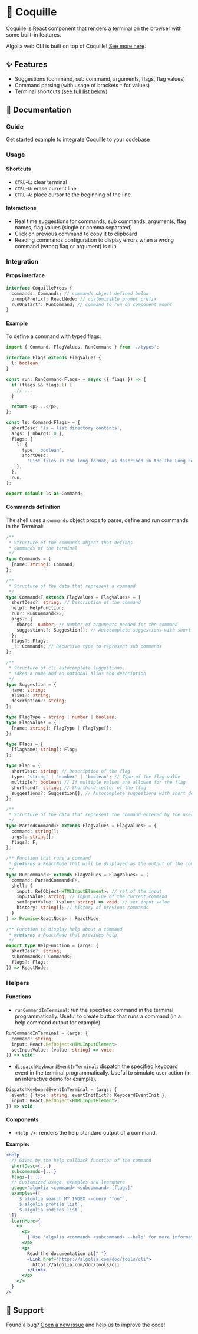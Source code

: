 # 🐚 Coquille

Coquille is React component that renders a terminal on the browser with some built-in features.

Algolia web CLI is built on top of Coquille! [See more here](https://github.com/algolia/cli-browser).

## ✨ Features

- Suggestions (command, sub command, arguments, flags, flag values)
- Command parsing (with usage of brackets `"` for values)
- Terminal shortcuts ([see full list below](#shortcuts))

## 📖 Documentation

### Guide

Get started example to integrate Coquille to your codebase



### Usage

#### Shortcuts

- `CTRL+L`: clear terminal
- `CTRL+U`: erase current line
- `CTRL+A`: place cursor to the beginning of the line

#### Interactions

- Real time suggestions for commands, sub commands, arguments, flag names, flag values (single or comma separated)
- Click on previous command to copy it to clipboard
- Reading commands configuration to display errors when a wrong command (wrong flag or argument) is run

### Integration

#### Props interface

```typescript
interface CoquilleProps {
  commands: Commands; // commands object defined below
  promptPrefix?: ReactNode; // customizable prompt prefix
  runOnStart?: RunCommand; // command to run on component mount
}
```

#### Example

To define a command with typed flags:

```typescript
import { Command, FlagValues, RunCommand } from './types';

interface Flags extends FlagValues {
  l: boolean;
}

const run: RunCommand<Flags> = async ({ flags }) => {
  if (flags && flags.l) {
    // ...
  }

  return <p>...</p>;
};

const ls: Command<Flags> = {
  shortDesc: 'ls – list directory contents',
  args: { nbArgs: 0 },
  flags: {
    l: {
      type: 'boolean',
      shortDesc:
        'List files in the long format, as described in the The Long Format subsection below',
    },
  },
  run,
};

export default ls as Command;
```

#### Commands definition

The shell uses a `commands` object props to parse, define and run commands in the Terminal:

```typescript
/**
 * Structure of the commands object that defines
 * commands of the terminal
 */
type Commands = {
  [name: string]: Command;
};

/**
 * Structure of the data that represent a command
 */
type Command<F extends FlagValues = FlagValues> = {
  shortDesc?: string; // Description of the command
  help?: HelpFunction;
  run?: RunCommand<F>;
  args?: {
    nbArgs: number; // Number of arguments needed for the command
    suggestions?: Suggestion[]; // Autocomplete suggestions with short description
  };
  flags?: Flags;
  _?: Commands; // Recursive type to represent sub commands
};

/**
 * Structure of cli autocomplete suggestions.
 * Takes a name and an optional alias and description
 */
type Suggestion = {
  name: string;
  alias?: string;
  description?: string;
};

type FlagType = string | number | boolean;
type FlagValues = {
  [name: string]: FlagType | FlagType[];
};

type Flags = {
  [flagName: string]: Flag;
};

type Flag = {
  shortDesc: string; // Description of the flag
  type: 'string' | 'number' | 'boolean'; // Type of the flag value
  multiple?: boolean; // If multiple values are allowed for the flag
  shorthand?: string; // Shorthand letter of the flag
  suggestions?: Suggestion[]; // Autocomplete suggestions with short description
};

/**
 * Structure of the data that represent the command entered by the user
 */
type ParsedCommand<F extends FlagValues = FlagValues> = {
  command: string[];
  args?: string[];
  flags?: F;
};

/** Function that runs a command
 * @returns a ReactNode that will be displayed as the output of the command
 */
type RunCommand<F extends FlagValues = FlagValues> = (
  command: ParsedCommand<F>,
  shell: {
    input: RefObject<HTMLInputElement>; // ref of the input
    inputValue: string; // input value of the current command
    setInputValue: (value: string) => void; // set input value
    history: string[]; // history of previous commands
  }
) => Promise<ReactNode> | ReactNode;

/** Function to display help about a command
 * @returns a ReactNode that provides help
 */
export type HelpFunction = (args: {
  shortDesc?: string;
  subcommands?: Commands;
  flags?: Flags;
}) => ReactNode;
```

### Helpers

#### Functions

- `runCommandInTerminal`: run the specified command in the terminal programmatically. Useful to create button that runs a command (in a help command output for example).

```typescript
RunCommandInTerminal = (args: {
  command: string;
  input: React.RefObject<HTMLInputElement>;
  setInputValue: (value: string) => void;
}) => void;
```

- `dispatchKeyboardEventInTerminal`: dispatch the specified keyboard event in the terminal programmatically. Useful to simulate user action (in an interactive demo for example).

```typescript
DispatchKeyboardEventInTerminal = (args: {
  event: { type: string; eventInitDict?: KeyboardEventInit };
  input: React.RefObject<HTMLInputElement>;
}) => void;
```

#### Components

- `<Help />`: renders the help standard output of a command.

**Example:**

```jsx
<Help
  // Given by the help callback function of the command
  shortDesc={...}
  subcommands={...}
  flags={...}
  // Customized usage, examples and learnMore
  usage="algolia <command> <subcommand> [flags]"
  examples={[
    `$ algolia search MY_INDEX --query "foo"`,
    `$ algolia profile list`,
    `$ algolia indices list`,
  ]}
  learnMore={
    <>
      <p>
        {`Use 'algolia <command> <subcommand> --help' for more information about a command.`}
      </p>
      <p>
        Read the documentation at{" "}
        <Link href="https://algolia.com/doc/tools/cli">
          https://algolia.com/doc/tools/cli
        </Link>
      </p>
    </>
  }
/>
```

## 🛟 Support

Found a bug? [Open a new issue](https://github.com/algolia/coquille/issues/new) and help us to improve the code!
